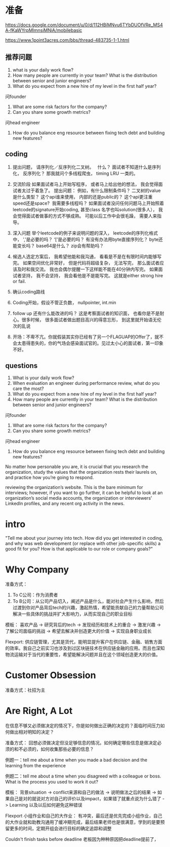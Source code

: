 # 准备

<https://docs.google.com/document/u/0/d/112HBiMNvu6TYbDUOfVRe_MS4A-fKaWYrpMlmnsiMNiA/mobilebasic>

<https://www.1point3acres.com/bbs/thread-483735-1-1.html>

## 推荐问题

1. what is your daily work flow?
2. How many people are currently in your team? What is the distribution between senior and junior engineers?
3. What do you expect from a new hire of my level in the first half year?

问founder

1. What are some risk factors for the company?
2. Can you share some growth metrics?

问head engineer

1. How do you balance eng resource between fixing tech debt and building new features?

## coding

1. 提出问题， 请序列化／反序列化二叉树。  
什么？ 面试者不知道什么是序列化， 反序列化？ 那我就问个多线程爬虫， timing LRU 一类的。
2. 交流阶段
如果面试者马上开始写程序， 或者马上给出他的想法， 我会觉得面试者太过于着急了。
提出问题：
例如，有什么限制条件吗？ 二叉树的value是什么类型？ 这个api谁来使用， 内部的还是public的？ 这个api更注重speed还是space?  我需要多线程吗？ 如果面试者没问任何问题马上开始照着leetcode的signature开始coding, 甚至class 名字也叫solution(很多人）， 我会觉得面试者做事的方式不够成熟。 可能以后工作中会很毛躁， 需要人来指导。
3. 深入问题
举个leetcode的例子来说明问题的深入， leetcode的序列化格式中， ','是必要的吗？ ‘[’是必要的吗？ 有没有办法用byte直接序列化？ byte还能变长吗？ base64是什么？ zip会有帮助吗？
4. 候选人选定方案后， 我希望他能和我沟通， 看看是不是在有限时间内能够写完。
如果空间优化非常好， 但是代码将超级复杂， 无法写完， 那么面试者应该及时和我交流。 我也会偶尔提醒一下这样能不能在40分钟内写完。 如果面试者坚持， 我不会坚持， 我会看他是不是能写完。 这就是either strong hire or fail.
5. 确认coding路线
6. Coding开始，假设不管正负数， nullpointer, int.min
7. follow up
还有什么能改进的吗？ 这是考察面试者的知识面， 也看你是不是耐心。很多时候， 很多面试者做出题目高兴的得意忘形， 到这里就开始语无伦次的乱说

1. 开场：不卑不亢。你就假装其实你已经有了另一个FLAGUAP的Offer了，就不会太患得患失的，你的气场会感染面试官的。见过太小心的面试者，第一印象不好。

## questions

1. What is your daily work flow?
2. When evaluation an engineer during performance review, what do you care the most?
3. What do you expect from a new hire of my level in the first half year?
4. How many people are currently in your team? What is the distribution between senior and junior engineers?

问founder

1. What are some risk factors for the company?
2. Can you share some growth metrics?

问head engineer

1. How do you balance eng resource between fixing tech debt and building new features?

No matter how personable you are, it is crucial that you research the organization, study the values that the organization rests their laurels on, and practice how you’re going to respond.

reviewing the organization’s website. This is the bare minimum for interviews; however, if you want to go further, it can be helpful to look at an organization’s social media accounts, the organization or interviewers’ LinkedIn profiles, and any recent org activity in the news.

# intro

"Tell me about your journey into tech. How did you get interested in coding, and why was web development (or replace with other job-specific skills) a good fit for you? How is that applicable to our role or company goals?"

# Why Company

准备方式：

1. To C公司：作为消费者
2. To B公司：从公司产品切入，阐述产品是什么，能对社会产生什么影响，然后过渡到你对产品背后tech的兴趣，激起热情，希望能贡献自己的力量帮助公司解决一些具体的挑战并扩大影响力，从而实现自己的职业目标

模板：
喜欢产品 -> 研究背后的tech -> 发现经历和技术上的重合 -> 激发兴趣 -> 了解公司面临的挑战 -> 希望去解决并创造更大的价值 -> 实现自身职业成长

Flexport:
供应链管理，尤其是货代，能明显提升客户在供应链、金融、销售方面的效率。我自己之前实习也涉及到过区块链技术在供应链金融的应用。而且也深知物流运输对于当代的重要性，希望能解决问题并且在这个领域创造更大的价值。

# Customer Obsession

准备方式：社招为主

# Are Right, A Lot

在信息不够又必须做决定的情况下，你是如何做出正确的决定的？面临时间压力如何做出相对明知的决定？

准备方式：
回想必须做决定但没足够信息的情况。如何确定哪些信息是做决定必须的和不必须的，如何收集那些必要的信息？

例题一：tell me about a time when you made a bad decision and the learning from the experience

例题二：tell me about a time when you disagreed with a colleague or boss. What is the process you used to work it out?

模板：
背景situation -> conflict来源和自己的做法 -> 说明做法之后的结果 -> 如果自己是对的就说对方对自己的评价以及impact，如果错了就重点说为什么错了 -> Learning 以及以后如何避免这种错误

Flexport
小组作业和自己的大作业： 有冲突，最后还是优先完成小组作业，自己的大作业就和助教沟通用了缓冲期完成，最后结果老师也是很满意，学到的是要预留更多的时间，定期开组会进行目标的确定追踪和调整

Couldn't finish tasks before deadline
老板因为种种原因把deadline提前了，
